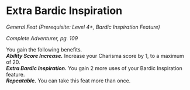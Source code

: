 # Extra Bardic Inspiration
*General Feat (Prerequisite: Level 4+, Bardic Inspiration Feature)*

*Complete Adventurer, pg. 109*

You gain the following benefits.  
***Ability Score Increase.*** Increase your Charisma score by 1, to a maximum of 20.  
***Extra Bardic Inspiration.*** You gain 2 more uses of your Bardic Inspiration feature.  
***Repeatable.*** You can take this feat more than once.